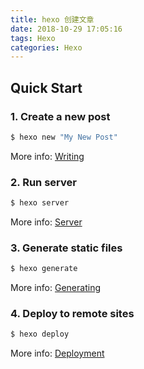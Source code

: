 ```yaml
---
title: hexo 创建文章
date: 2018-10-29 17:05:16
tags: Hexo
categories: Hexo
---
```


## Quick Start

### 1. Create a new post

``` bash
$ hexo new "My New Post"
```

More info: [Writing](https://hexo.io/docs/writing.html)

### 2. Run server

``` bash
$ hexo server
```

More info: [Server](https://hexo.io/docs/server.html)

### 3. Generate static files

``` bash
$ hexo generate
```

More info: [Generating](https://hexo.io/docs/generating.html)

### 4. Deploy to remote sites

``` bash
$ hexo deploy
```

More info: [Deployment](https://hexo.io/docs/deployment.html)
